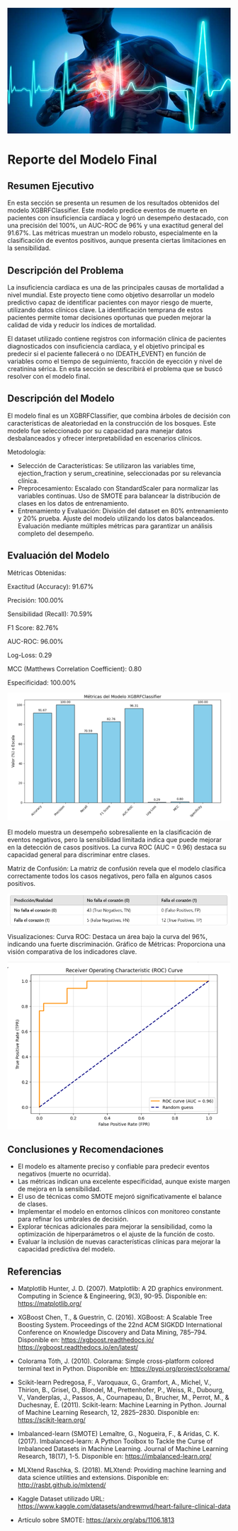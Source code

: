 ![Descripción de la imagen](images/Falla-cardiaca.jpg)

# Reporte del Modelo Final

## Resumen Ejecutivo

En esta sección se presenta un resumen de los resultados obtenidos del modelo XGBRFClassifier.
Este modelo predice eventos de muerte en pacientes con insuficiencia cardíaca y logró un desempeño destacado, con una precisión del 100%, un AUC-ROC de 96% y una exactitud general del 91.67%. Las métricas muestran un modelo robusto, especialmente en la clasificación de eventos positivos, aunque presenta ciertas limitaciones en la sensibilidad.

## Descripción del Problema

La insuficiencia cardíaca es una de las principales causas de mortalidad a nivel mundial. Este proyecto tiene como objetivo desarrollar un modelo predictivo capaz de identificar pacientes con mayor riesgo de muerte, utilizando datos clínicos clave. La identificación temprana de estos pacientes permite tomar decisiones oportunas que pueden mejorar la calidad de vida y reducir los índices de mortalidad.

El dataset utilizado contiene registros con información clínica de pacientes diagnosticados con insuficiencia cardíaca, y el objetivo principal es predecir si el paciente fallecerá o no (DEATH_EVENT) en función de variables como el tiempo de seguimiento, fracción de eyección y nivel de creatinina sérica.
En esta sección se describirá el problema que se buscó resolver con el modelo final. 

## Descripción del Modelo

El modelo final es un XGBRFClassifier, que combina árboles de decisión con características de aleatoriedad en la construcción de los bosques. Este modelo fue seleccionado por su capacidad para manejar datos desbalanceados y ofrecer interpretabilidad en escenarios clínicos.

Metodología:

- Selección de Características: 
Se utilizaron las variables time, ejection_fraction y serum_creatinine, seleccionadas por su relevancia clínica.
- Preprocesamiento:
Escalado con StandardScaler para normalizar las variables continuas.
Uso de SMOTE para balancear la distribución de clases en los datos de entrenamiento.
- Entrenamiento y Evaluación:
División del dataset en 80% entrenamiento y 20% prueba.
Ajuste del modelo utilizando los datos balanceados.
Evaluación mediante múltiples métricas para garantizar un análisis completo del desempeño.

## Evaluación del Modelo

Métricas Obtenidas:

Exactitud (Accuracy): 91.67%

Precisión: 100.00%

Sensibilidad (Recall): 70.59%

F1 Score: 82.76%

AUC-ROC: 96.00%

Log-Loss: 0.29

MCC (Matthews Correlation Coefficient): 0.80

Especificidad: 100.00%

![Descripción de la imagen](images/Matrix.png)

El modelo muestra un desempeño sobresaliente en la clasificación de eventos negativos, pero la sensibilidad limitada indica que puede mejorar en la detección de casos positivos. La curva ROC (AUC = 0.96) destaca su capacidad general para discriminar entre clases.

Matriz de Confusión:
La matriz de confusión revela que el modelo clasifica correctamente todos los casos negativos, pero falla en algunos casos positivos.

![Descripción de la imagen](images/Maconfusion.png)


Visualizaciones:
Curva ROC: Destaca un área bajo la curva del 96%, indicando una fuerte discriminación.
Gráfico de Métricas: Proporciona una visión comparativa de los indicadores clave.

![Descripción de la imagen](images/ROC.png)

## Conclusiones y Recomendaciones

- El modelo es altamente preciso y confiable para predecir eventos negativos (muerte no ocurrida).
- Las métricas indican una excelente especificidad, aunque existe margen de mejora en la sensibilidad.
- El uso de técnicas como SMOTE mejoró significativamente el balance de clases.
- Implementar el modelo en entornos clínicos con monitoreo constante para refinar los umbrales de decisión.
- Explorar técnicas adicionales para mejorar la sensibilidad, como la optimización de hiperparámetros o el ajuste de la función de costo.
- Evaluar la inclusión de nuevas características clínicas para mejorar la capacidad predictiva del modelo.

## Referencias

- Matplotlib
Hunter, J. D. (2007). Matplotlib: A 2D graphics environment. Computing in Science & Engineering, 9(3), 90-95.
Disponible en: https://matplotlib.org/

- XGBoost
Chen, T., & Guestrin, C. (2016). XGBoost: A Scalable Tree Boosting System. Proceedings of the 22nd ACM SIGKDD International Conference on Knowledge Discovery and Data Mining, 785–794.
Disponible en: https://xgboost.readthedocs.io/
https://xgboost.readthedocs.io/en/latest/

- Colorama
Tóth, J. (2010). Colorama: Simple cross-platform colored terminal text in Python.
Disponible en: https://pypi.org/project/colorama/

- Scikit-learn
Pedregosa, F., Varoquaux, G., Gramfort, A., Michel, V., Thirion, B., Grisel, O., Blondel, M., Prettenhofer, P., Weiss, R., Dubourg, V., Vanderplas, J., Passos, A., Cournapeau, D., Brucher, M., Perrot, M., & Duchesnay, É. (2011). Scikit-learn: Machine Learning in Python. Journal of Machine Learning Research, 12, 2825–2830.
Disponible en: https://scikit-learn.org/

- Imbalanced-learn (SMOTE)
Lemaître, G., Nogueira, F., & Aridas, C. K. (2017). Imbalanced-learn: A Python Toolbox to Tackle the Curse of Imbalanced Datasets in Machine Learning. Journal of Machine Learning Research, 18(17), 1-5.
Disponible en: https://imbalanced-learn.org/

- MLXtend
Raschka, S. (2018). MLXtend: Providing machine learning and data science utilities and extensions.
Disponible en: http://rasbt.github.io/mlxtend/

- Kaggle
Dataset utilizado URL: https://www.kaggle.com/datasets/andrewmvd/heart-failure-clinical-data 

- Artículo sobre SMOTE:  https://arxiv.org/abs/1106.1813
